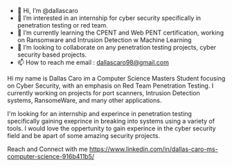 - 👋 Hi, I’m @dallascaro
- 👀 I’m interested in an internship for cyber security specifically in penetration testing or red team.
- 🌱 I’m currently learning the CPENT and Web PENT certification, working on Ransomware and Intrusion Detection w Machine Learning
- 💞️ I’m looking to collaborate on any penetration testing projects, cyber security based projects. 
- 📫 How to reach me email : dallascaro98@gmail.com

<!---
dallascaro/dallascaro is a ✨ special ✨ repository because its `README.md` (this file) appears on your GitHub profile.
You can click the Preview link to take a look at your changes.
--->

Hi my name is Dallas Caro im a Computer Science Masters Student focusing on Cyber Security, with an emphasis on Red Team Penetration Testing.
I currently working on projects for port scanners, Intrusion Detection systems, RansomeWare, and many other applications.

I'm looking for an internship and experince in penetration testing specifically gaining exeprince in breaking into systems using a variety of tools.
I would love the oppertunity to gain experince in the cyber security field and be apart of some amazing security projects.

Reach and Connect with me 
https://www.linkedin.com/in/dallas-caro-ms-computer-science-916b411b5/
